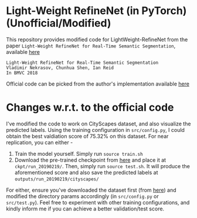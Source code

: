 # Light-Weight RefineNet (in PyTorch) (Unofficial/Modified)

This repository provides modified code for LightWeight-RefineNet from the paper `Light-Weight RefineNet for Real-Time Semantic Segmentation`, available [here](http://bmvc2018.org/contents/papers/0494.pdf)

```
Light-Weight RefineNet for Real-Time Semantic Segmentation
Vladimir Nekrasov, Chunhua Shen, Ian Reid
In BMVC 2018
```
Official code can be picked from the author's implementation available [here](https://github.com/DrSleep/light-weight-refinenet)

# Changes w.r.t. to the official code
I've modified the code to work on CityScapes dataset, and also visualize the predicted labels. Using the training configuration in ```src/config.py```, I could obtain the best valdiation score of 75.32% on this dataset. For near replication, you can either -

1) Train the model yourself. Simply run ```source train.sh``` 
2) Download the pre-trained checkpoint from [here](https://www.dropbox.com/s/e7jqd3r3frfvd1r/checkpoint.pth.tar?dl=0) and place it at ```ckpt/run_20190219/```. Then, simply run ```source test.sh```. It will produce the aforementioned score and also save the predicted labels at ```outputs/run_20190219/cityscapes/``` 

For either, ensure you've downloaded the dataset first (from [here](https://www.cityscapes-dataset.com/downloads/)) and modified the directory params accordingly (in ```src/config.py``` or ```src/test.py```). Feel free to experiment with other training configurations, and kindly inform me if you can achieve a better validation/test score.

